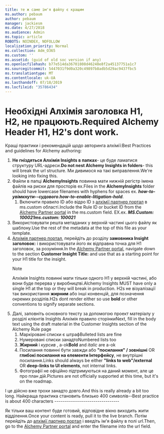 ```yaml
---
title: те ж саме ім'я файлу є кращим
ms.author: pebaum
author: pebaum
manager: jackiesm
ms.date: 4/27/2018
ms.audience: Admin
ms.topic: article
ROBOTS: NOINDEX, NOFOLLOW
localization_priority: Normal
ms.collection: Adm_O365
ms.custom: ''
ms.assetid: (guid of old soc version if any)
ms.openlocfilehash: b77e514da36701808d46248e8f2a45137751a1c7
ms.sourcegitcommit: 5447031f9d0a320c49897b8adb5d29ac9437fbc5
ms.translationtype: MT
ms.contentlocale: uk-UA
ms.lasthandoff: 07/18/2019
ms.locfileid: "35786434"
---
```

# <a name="required-alchemy-header-h1-h2s-dont-work"></a><span data-ttu-id="c640a-102">Необхідні Алхімія заголовка H1, H2, не працюють.</span><span class="sxs-lookup"><span data-stu-id="c640a-102">Required Alchemy Header H1, H2's dont work.</span></span>
<span data-ttu-id="c640a-103">Кращі практики і рекомендацій щодо авторинга алхімії:</span><span class="sxs-lookup"><span data-stu-id="c640a-103">Best Practices and guidelines for Alchemy authoring:</span></span>

1. <span data-ttu-id="c640a-104">**Не гніздяться Алхімія Insights в папках**- це буде ламатися структуру URL-адреси.</span><span class="sxs-lookup"><span data-stu-id="c640a-104">**Do not nest Alchemy Insights in folders**- this will break the url structure.</span></span> <span data-ttu-id="c640a-105">Ми дивимося на такі виправлення.</span><span class="sxs-lookup"><span data-stu-id="c640a-105">We're looking into fixing this.</span></span>
1. <span data-ttu-id="c640a-106">Файли в папці **AlchemyInsights** повинна мати нижній регістр імена файлів на риски для просторів ex.</span><span class="sxs-lookup"><span data-stu-id="c640a-106">Files in the **AlchemyInsights** folder should have lowercase filenames with hyphens for spaces ex.</span></span> <span data-ttu-id="c640a-107">***how-to-увімкнути--судового***.</span><span class="sxs-lookup"><span data-stu-id="c640a-107">***how-to-enable-litigation-hold***.</span></span>
    1. <span data-ttu-id="c640a-108">Включити правило ID або відро ID з [алхімії партнер портал](https://alchemyportal.azurewebsites.net) в ms.custom області.</span><span class="sxs-lookup"><span data-stu-id="c640a-108">Include the Rule ID or bucket ID from the [Alchemy Partner portal](https://alchemyportal.azurewebsites.net) in the ms.custom field.</span></span> <span data-ttu-id="c640a-109">EX.</span><span class="sxs-lookup"><span data-stu-id="c640a-109">ex.</span></span> <span data-ttu-id="c640a-110">***MS.Custom: 100021***</span><span class="sxs-lookup"><span data-stu-id="c640a-110">***ms.custom: 100021***</span></span>
1. <span data-ttu-id="c640a-111">Використовувати решта метаданих у верхній частині цього файлу як шаблону.</span><span class="sxs-lookup"><span data-stu-id="c640a-111">Use the rest of the metadata at the top of this file as your template.</span></span>
1. <span data-ttu-id="c640a-112">[Алхімія партнер портал](https://alchemyportal.azurewebsites.net), перейдіть до розділу **замовника Insight заголовок:** і використовувати його як відправна точка для H1 заголовок, за розуміння.</span><span class="sxs-lookup"><span data-stu-id="c640a-112">In the [Alchemy Partner portal](https://alchemyportal.azurewebsites.net), navigate down to the section **Customer Insight Title:** and use that as a starting point for your H1 title for the insight.</span></span> 
    > [!NOTE]
    > <span data-ttu-id="c640a-113">Алхімія Insights повинні мати тільки одного H1 у верхній частині, або вони буде перерва у виробництві.</span><span class="sxs-lookup"><span data-stu-id="c640a-113">Alchemy Insights MUST have only a single H1 at the top or they will break in production.</span></span> <span data-ttu-id="c640a-114">H2s не візуалізації так використання **жирним** або інші конвенцій, для позначення окремих розділів.</span><span class="sxs-lookup"><span data-stu-id="c640a-114">H2s dont render either so use **bold** or other conventions to signify separate sections.</span></span>
1. <span data-ttu-id="c640a-115">Далі, заповніть основного тексту за допомогою проект матеріалу у розділі клієнтів Insights Алхімія правило сторінки</span><span class="sxs-lookup"><span data-stu-id="c640a-115">Next, fill in the body text using the draft material in the Customer Insights section of the Alchemy Rule page</span></span>
    1. <span data-ttu-id="c640a-116">Маркіровані списки є штраф</span><span class="sxs-lookup"><span data-stu-id="c640a-116">Bulleted lists are fine</span></span>
    1. <span data-ttu-id="c640a-117">Нумеровані списки занадто</span><span class="sxs-lookup"><span data-stu-id="c640a-117">Numbered lists too</span></span>
    1. <span data-ttu-id="c640a-118">**Жирний** і *курсив* , a-ok</span><span class="sxs-lookup"><span data-stu-id="c640a-118">**Bold** and *italic* are a-ok</span></span>
    1. <span data-ttu-id="c640a-119">Посилання повинні бути завжди або **"посилання" / зовнішні** OR **глибокі посилання на елементи Інтерфейсу**, не внутрішні посилання.</span><span class="sxs-lookup"><span data-stu-id="c640a-119">Links should always be either **"links to web"/external** OR **deep-links to UI elements**, not internal links.</span></span>
    1. <span data-ttu-id="c640a-120">Фотографії не офіційно підтримуються на даний момент, але це про план дій.</span><span class="sxs-lookup"><span data-stu-id="c640a-120">Pictures are not officially supported at this time, but it's on the roadmap.</span></span>

<span data-ttu-id="c640a-121">І це дійсно вже трохи занадто довго.</span><span class="sxs-lookup"><span data-stu-id="c640a-121">And this is really already a bit too long.</span></span> <span data-ttu-id="c640a-122">Найкраща практика становить близько 400 символів--</span><span class="sxs-lookup"><span data-stu-id="c640a-122">Best practice is about 400 characters ---------------------------------</span></span>

<span data-ttu-id="c640a-123">Як тільки ваш контент буде готовий, відповідне вікно виходить жити відділення.</span><span class="sxs-lookup"><span data-stu-id="c640a-123">Once your content is ready, pull it to the live branch.</span></span> <span data-ttu-id="c640a-124">Потім перейдіть до [алхімії партнер портал](https://alchemyportal.azurewebsites.net) і введіть ім'я файлу в полі url.</span><span class="sxs-lookup"><span data-stu-id="c640a-124">Then, go to the [Alchemy Partner portal](https://alchemyportal.azurewebsites.net) and enter the filename into the url field.</span></span> 


